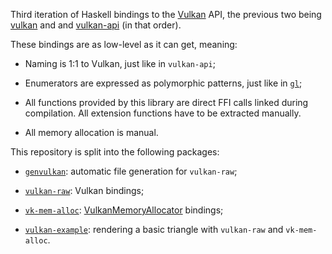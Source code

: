 Third iteration of Haskell bindings to the [Vulkan](https://registry.khronos.org/vulkan/) API,
the previous two being [vulkan](https://hackage.haskell.org/package/vulkan) and
and [vulkan-api](https://hackage.haskell.org/package/vulkan-api) (in that order).

These bindings are as low-level as it can get, meaning:
- Naming is 1:1 to Vulkan, just like in `vulkan-api`;

- Enumerators are expressed as polymorphic patterns,
  just like in [`gl`](https://hackage.haskell.org/package/gl);

- All functions provided by this library are direct FFI calls linked during compilation.
  All extension functions have to be extracted manually.

- All memory allocation is manual.

This repository is split into the following packages:
- [`genvulkan`](/genvulkan): automatic file generation for `vulkan-raw`;

- [`vulkan-raw`](/vulkan-raw): Vulkan bindings;

- [`vk-mem-alloc`](/vk-mem-alloc): [VulkanMemoryAllocator](https://github.com/GPUOpen-LibrariesAndSDKs/VulkanMemoryAllocator) bindings;

- [`vulkan-example`](/vulkan-example): rendering a basic triangle with `vulkan-raw` and `vk-mem-alloc`.
